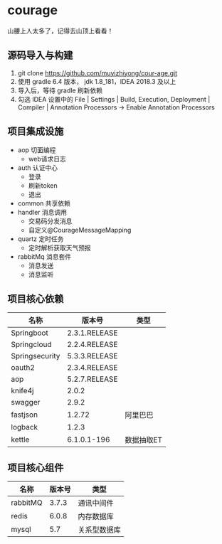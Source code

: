 # courage
山腰上人太多了，记得去山顶上看看！


## 源码导入与构建
1. git clone https://github.com/muyizhiyong/cour-age.git 
2. 使用 gradle 6.4 版本， jdk 1.8_181，IDEA 2018.3 及以上
3. 导入后，等待 gradle 刷新依赖
4. 勾选 IDEA 设置中的 File | Settings | Build, Execution, Deployment | Compiler | Annotation Processors -> Enable Annotation Processors

## 项目集成设施
- aop  切面编程
    - web请求日志
- auth 认证中心 
    - 登录
    - 刷新token
    - 退出 
- common 共享依赖
- handler 消息调用
    - 交易码分发消息
    - 自定义@CourageMessageMapping
- quartz 定时任务
    - 定时解析获取天气预报
- rabbitMq 消息套件
    - 消息发送
    - 消息监听

## 项目核心依赖
|  名称      |    版本号    |  类型 |
|  ----     |   -------     | ---- |
|Springboot |2.3.1.RELEASE  |      |
|Springcloud |2.2.4.RELEASE |      |
|Springsecurity |5.3.3.RELEASE|    |
|oauth2     |2.3.4.RELEASE  |      |
|aop        |5.2.7.RELEASE  |      |
|knife4j    |2.0.2          |      |
|swagger    |2.9.2          |      |
|fastjson   |1.2.72         |  阿里巴巴    |
|logback    |1.2.3          |      |
|kettle     |6.1.0.1-196    |  数据抽取ET  |

## 项目核心组件
|  名称      |    版本号    |  类型         |
|  ----     |   -------     | ----        |
|rabbitMQ   |3.7.3          |  通讯中间件  |
|redis      |6.0.8          |  内存数据库  |
|mysql      |5.7            |  关系型数据库 |